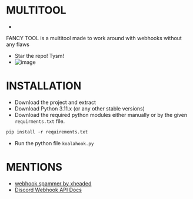 # MULTITOOL
- 
FANCY TOOL is a multitool made to work around with webhooks without any flaws
- Star the repo! Tysm!
- ![image](https://github.com/user-attachments/assets/62a41322-6a4b-4959-8c26-359667b005e2)


# INSTALLATION
- Download the project and extract
- Download Python 3.11.x (or any other stable versions)
- Download the required python modules either manually or by the given `requirments.txt` file.
```txt
pip install -r requirements.txt
```
- Run the python file `koalahook.py`

# MENTIONS
- [webhook spammer by xheaded](https://github.com/Headedx)
- [Discord Webhook API Docs](https://discord.com/developers/docs/resources/webhook)


